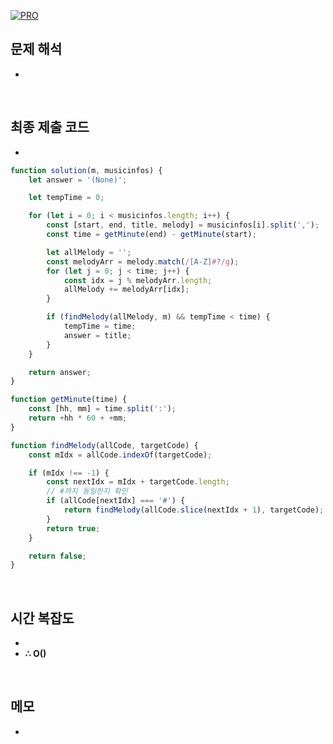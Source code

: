 [![PRO]][Link]

## 문제 해석

-

<br>

## 최종 제출 코드

-

```js
function solution(m, musicinfos) {
    let answer = '(None)';

    let tempTime = 0;

    for (let i = 0; i < musicinfos.length; i++) {
        const [start, end, title, melody] = musicinfos[i].split(',');
        const time = getMinute(end) - getMinute(start);

        let allMelody = '';
        const melodyArr = melody.match(/[A-Z]#?/g);
        for (let j = 0; j < time; j++) {
            const idx = j % melodyArr.length;
            allMelody += melodyArr[idx];
        }

        if (findMelody(allMelody, m) && tempTime < time) {
            tempTime = time;
            answer = title;
        }
    }

    return answer;
}

function getMinute(time) {
    const [hh, mm] = time.split(':');
    return +hh * 60 + +mm;
}

function findMelody(allCode, targetCode) {
    const mIdx = allCode.indexOf(targetCode);

    if (mIdx !== -1) {
        const nextIdx = mIdx + targetCode.length;
        // #까지 동일한지 확인
        if (allCode[nextIdx] === '#') {
            return findMelody(allCode.slice(nextIdx + 1), targetCode);
        }
        return true;
    }

    return false;
}
```

<br>

## 시간 복잡도

-
-   **∴ O()**

<br>

## 메모

-

<!---------------------------------------------------------------------------->

[PRO]: https://github.com/GoSSaChin/algorithm-js/assets/107768516/67c43b52-bc3f-4571-a249-5519021afbb0
[Link]: https://school.programmers.co.kr/learn/courses/30/lessons/17683
